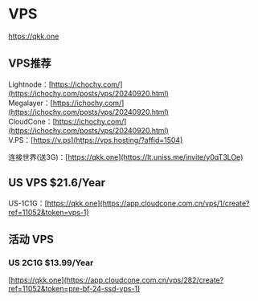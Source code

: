 # VPS
https://qkk.one

## VPS推荐  
Lightnode：[https://ichochy.com/](https://ichochy.com/posts/vps/20240920.html)   
Megalayer：[https://ichochy.com/](https://ichochy.com/posts/vps/20240920.html)   
CloudCone：[https://ichochy.com/](https://ichochy.com/posts/vps/20240920.html)    
V.PS：[https://v.ps](https://vps.hosting/?affid=1504)  

连接世界(送3G)：[https://qkk.one](https://lt.uniss.me/invite/y0qT3LOe)

## US VPS $21.6/Year
US-1C1G：[https://qkk.one](https://app.cloudcone.com.cn/vps/1/create?ref=11052&token=vps-1)


## 活动 VPS
### US 2C1G $13.99/Year
[https://qkk.one](https://app.cloudcone.com.cn/vps/282/create?ref=11052&token=pre-bf-24-ssd-vps-1)



